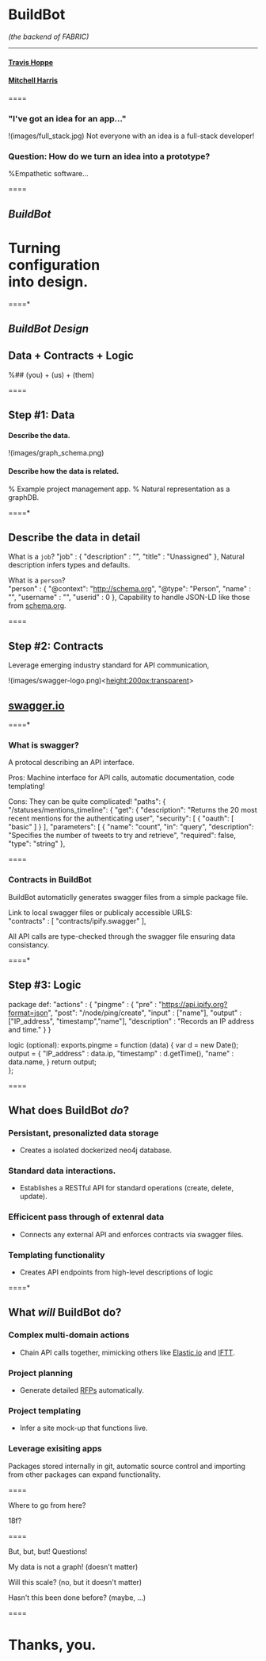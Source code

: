 # BuildBot
_(the backend of FABRIC)_

----------
#### [Travis Hoppe](http://thoppe.github.io/) 
#### [Mitchell Harris](https://angel.co/mitharris)

====

### "I've got an idea for an app..."
!(images/full_stack.jpg) Not everyone with an idea is a full-stack developer!



### Question: How do we turn an idea into a prototype? 

%Empathetic software...
  
====

## *BuildBot*
# Turning<br>configuration<br>into design.

====*

## *BuildBot Design*
  
## Data + Contracts + Logic
%## (you) + (us) + (them) 

====

## Step #1: Data

#### Describe the data.
!(images/graph_schema.png)
#### Describe how the data is related.

% Example project management app.
%  Natural representation as a graphDB.

====*

## Describe the data in detail

What is a `job`?
    "job" : {
        "description" : "",
        "title"  : "Unassigned"
    },
Natural description infers types and defaults.  


What is a `person`?  
    "person" : {
        "@context": "http://schema.org",
        "@type": "Person",
        "name" : "",
        "username" : "",
        "userid" : 0
    },
Capability to handle JSON-LD like those from [schema.org](http://schema.org).

====

## Step #2: Contracts 

Leverage emerging industry standard for API communication, 

!(images/swagger-logo.png)<<height:200px;transparent>> 
## [swagger.io](http://swagger.io/)

====*

### What is swagger?
A protocal describing an API interface.

Pros: 
Machine interface for API calls, automatic documentation, code templating!
  
Cons: They can be quite complicated! 
    "paths": {
        "/statuses/mentions_timeline": {
            "get": {
                "description": "Returns the 20 most recent mentions for the authenticating user",
                "security": [
                    {
                        "oauth": [
                            "basic"
                        ]
                    }
                ],
                "parameters": [
                    {
                        "name": "count",
                        "in": "query",
                        "description": "Specifies the number of tweets to try and retrieve",
                        "required": false,
                        "type": "string"
                    },

====

### Contracts in BuildBot
BuildBot automaticlly generates swagger files from a simple package file.

Link to local swagger files or publicaly accessible URLS:  
    "contracts" : [
        "contracts/ipify.swagger" 
    ],

All API calls are type-checked through the swagger file ensuring data consistancy. 

   
====*
  
## Step #3: Logic
  
package def: 
    "actions" : { 
        "pingme" : {
            "pre" : "https://api.ipify.org?format=json",
            "post": "/node/ping/create",
            "input"  : ["name"],
            "output" : ["IP_address", "timestamp","name"],
            "description" : "Records an IP address and time."
        }
    }

logic (optional):
    exports.pingme = function (data) {
      var d = new Date();
      output = {
        "IP_address" : data.ip,
        "timestamp"  : d.getTime(),
        "name" : data.name,
      }
      return output;   
    };

====

## What does BuildBot _do_?

### Persistant, presonalizted data storage
+ Creates a isolated dockerized neo4j database.

  
### Standard data interactions.
+ Establishes a RESTful API for standard operations (create, delete, update).

  
### Efficicent pass through of extenral data
+ Connects any external API and enforces contracts via swagger files.

  
### Templating functionality
+ Creates API endpoints from high-level descriptions of logic
  
====*

## What _will_ BuildBot do?

### Complex multi-domain actions 
+ Chain API calls together, mimicking others like [Elastic.io](http://www.elastic.io/) and [IFTT](https://ifttt.com/).


### Project planning
+ Generate detailed [RFPs](https://en.wikipedia.org/wiki/Request_for_proposal) automatically.

  
### Project templating
+ Infer a site mock-up that functions live.


### Leverage exisiting apps
Packages stored internally in git, automatic source control and
importing from other packages can expand functionality.

====

Where to go from here?
  
18f?

    
====

But, but, but! Questions!

My data is not a graph!
(doesn't matter)

Will this scale?
(no, but it doesn't matter)
  
Hasn't this been done before?
(maybe, ...)

====

# Thanks, you.